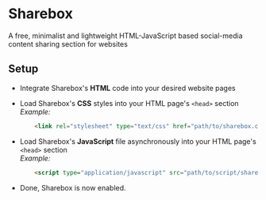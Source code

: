 # Sharebox
A free, minimalist and lightweight HTML-JavaScript based social-media content sharing section for websites

## Setup
* Integrate Sharebox's **HTML** code into your desired website pages

* Load Sharebox's **CSS** styles into your HTML page's `<head>` section\
      _Example:_ 
  ```html
      <link rel="stylesheet" type="text/css" href="path/to/sharebox.css">
  ```
* Load Sharebox's **JavaScript** file asynchronously into your HTML page's `<head>` section\
      _Example:_
  ```html
      <script type="application/javascript" src="path/to/script/sharebox.js async></script>"`
  ```
  
* Done, Sharebox is now enabled.
